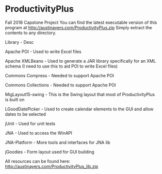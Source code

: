 # ProductivityPlus
Fall 2018 Capstone Project
You can find the latest executable version of this program at http://austinayers.com/ProductivityPlus.zip
Simply extract the contents to any directory.

Library - Desc

Apache POI - Used to write Excel files

Apache XMLBeans - Used to generate a JAR library specifically for an XML schema (I need to use this to aid POI to write Excel files)

Commons Compress - Needed to support Apache POI

Commons Collections - Needed to support Apache POI

MigLayout15-swing - This is the Swing layout that most of ProductivityPlus is built on

LGoodDatePicker - Used to create calendar elements to the GUI and allow dates to be selected

jUnit - Used for unit tests

JNA - Used to access the WinAPI

JNA-Platform - More tools and interfaces for JNA lib

jGoodies - Form layout used for GUI building

All resources can be found here: http://austinayers.com/ProductivityPlus_lib.zip

